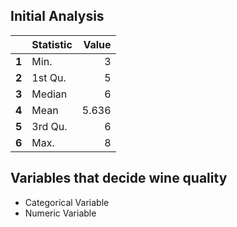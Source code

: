 ## Initial Analysis

|    | Statistic | Value |
|:---|:----------|------:|
| **1** | Min.      |     3 |
| **2** | 1st Qu.   |     5 |
| **3** | Median    |     6 |
| **4** | Mean      | 5.636 |
| **5** | 3rd Qu.   |     6 |
| **6** | Max.      |     8 |

## Variables that decide wine quality
- Categorical Variable
- Numeric Variable
